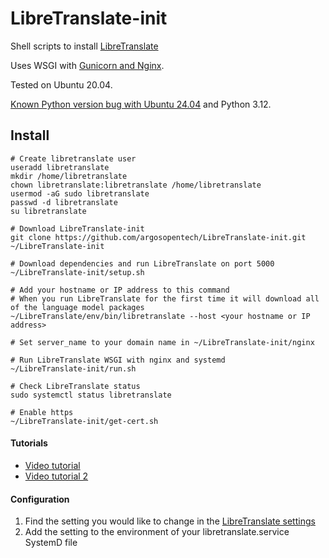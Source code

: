 # LibreTranslate-init

Shell scripts to install [LibreTranslate](https://libretranslate.com)

Uses WSGI with [Gunicorn and Nginx](https://www.digitalocean.com/community/tutorials/how-to-serve-flask-applications-with-gunicorn-and-nginx-on-ubuntu-18-04).

Tested on Ubuntu 20.04.

[Known Python version bug with Ubuntu 24.04](https://github.com/LibreTranslate/LibreTranslate/issues/611#issuecomment-2415239429) and Python 3.12.

## Install

```
# Create libretranslate user
useradd libretranslate
mkdir /home/libretranslate
chown libretranslate:libretranslate /home/libretranslate
usermod -aG sudo libretranslate
passwd -d libretranslate
su libretranslate

# Download LibreTranslate-init
git clone https://github.com/argosopentech/LibreTranslate-init.git ~/LibreTranslate-init

# Download dependencies and run LibreTranslate on port 5000
~/LibreTranslate-init/setup.sh

# Add your hostname or IP address to this command
# When you run LibreTranslate for the first time it will download all of the language model packages
~/LibreTranslate/env/bin/libretranslate --host <your hostname or IP address>

# Set server_name to your domain name in ~/LibreTranslate-init/nginx

# Run LibreTranslate WSGI with nginx and systemd
~/LibreTranslate-init/run.sh

# Check LibreTranslate status
sudo systemctl status libretranslate

# Enable https
~/LibreTranslate-init/get-cert.sh

```

#### Tutorials
- [Video tutorial](https://www.youtube.com/watch?v=mwacU-yqJwc)
- [Video tutorial 2](https://www.youtube.com/watch?v=SJ8lNcn4cjE)

#### Configuration
1. Find the setting you would like to change in the [LibreTranslate settings](https://github.com/LibreTranslate/LibreTranslate#arguments)
2. Add the setting to the environment of your libretranslate.service SystemD file
